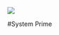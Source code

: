 ![](https://media.discordapp.net/attachments/873657717401747474/928925274156982333/9912B6AF-A8D3-4FE2-9C2F-745B46D0E881.jpg)

#System Prime
